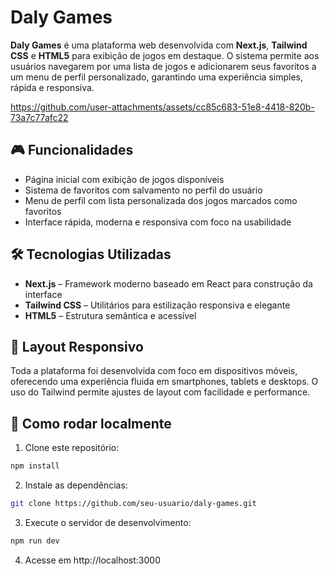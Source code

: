 # Daly Games

**Daly Games** é uma plataforma web desenvolvida com **Next.js**, **Tailwind CSS** e **HTML5** para exibição de jogos em destaque. O sistema permite aos usuários navegarem por uma lista de jogos e adicionarem seus favoritos a um menu de perfil personalizado, garantindo uma experiência simples, rápida e responsiva.



https://github.com/user-attachments/assets/cc85c683-51e8-4418-820b-73a7c77afc22



## 🎮 Funcionalidades

- Página inicial com exibição de jogos disponíveis
- Sistema de favoritos com salvamento no perfil do usuário
- Menu de perfil com lista personalizada dos jogos marcados como favoritos
- Interface rápida, moderna e responsiva com foco na usabilidade

## 🛠️ Tecnologias Utilizadas

- **Next.js** – Framework moderno baseado em React para construção da interface
- **Tailwind CSS** – Utilitários para estilização responsiva e elegante
- **HTML5** – Estrutura semântica e acessível

## 📱 Layout Responsivo

Toda a plataforma foi desenvolvida com foco em dispositivos móveis, oferecendo uma experiência fluida em smartphones, tablets e desktops. O uso do Tailwind permite ajustes de layout com facilidade e performance.

## 🚀 Como rodar localmente

1. Clone este repositório:
```bash
npm install
```

2. Instale as dependências:
```bash
git clone https://github.com/seu-usuario/daly-games.git
```

3. Execute o servidor de desenvolvimento:
```bash
npm run dev
```

4. Acesse em http://localhost:3000
